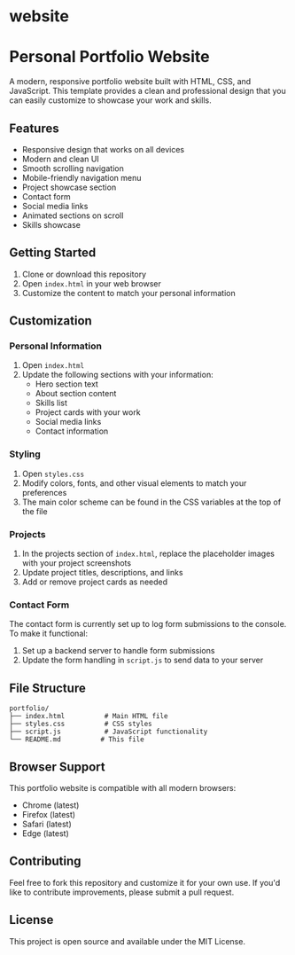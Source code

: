# website
# Personal Portfolio Website

A modern, responsive portfolio website built with HTML, CSS, and JavaScript. This template provides a clean and professional design that you can easily customize to showcase your work and skills.

## Features

- Responsive design that works on all devices
- Modern and clean UI
- Smooth scrolling navigation
- Mobile-friendly navigation menu
- Project showcase section
- Contact form
- Social media links
- Animated sections on scroll
- Skills showcase

## Getting Started

1. Clone or download this repository
2. Open `index.html` in your web browser
3. Customize the content to match your personal information

## Customization

### Personal Information
1. Open `index.html`
2. Update the following sections with your information:
   - Hero section text
   - About section content
   - Skills list
   - Project cards with your work
   - Social media links
   - Contact information

### Styling
1. Open `styles.css`
2. Modify colors, fonts, and other visual elements to match your preferences
3. The main color scheme can be found in the CSS variables at the top of the file

### Projects
1. In the projects section of `index.html`, replace the placeholder images with your project screenshots
2. Update project titles, descriptions, and links
3. Add or remove project cards as needed

### Contact Form
The contact form is currently set up to log form submissions to the console. To make it functional:
1. Set up a backend server to handle form submissions
2. Update the form handling in `script.js` to send data to your server

## File Structure

```
portfolio/
├── index.html          # Main HTML file
├── styles.css          # CSS styles
├── script.js           # JavaScript functionality
└── README.md          # This file
```

## Browser Support

This portfolio website is compatible with all modern browsers:
- Chrome (latest)
- Firefox (latest)
- Safari (latest)
- Edge (latest)

## Contributing

Feel free to fork this repository and customize it for your own use. If you'd like to contribute improvements, please submit a pull request.

## License

This project is open source and available under the MIT License. 
